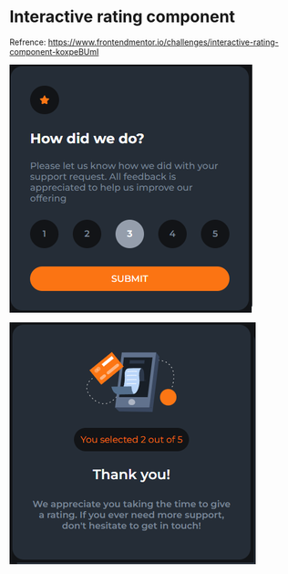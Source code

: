 # Interactive rating component

Refrence: https://www.frontendmentor.io/challenges/interactive-rating-component-koxpeBUmI

![Rating-Box](/src/assets/Rating-box-component.png)

![Thank-You-State](/src/assets/Thank-you-state-component.png)
